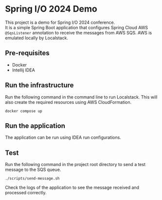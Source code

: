 # Spring I/O 2024 Demo

This project is a demo for Spring I/O 2024 conference.  
It is a simple Spring Boot application that configures Spring Cloud AWS `@SqsListener` annotation to receive the
messages from AWS SQS.
AWS is emulated locally by Localstack.

## Pre-requisites

- Docker
- Intellij IDEA

## Run the infrastructure

Run the following command in the command line to run Localstack. This will also create the required resources using AWS
CloudFormation.

```shell
docker compose up
```

## Run the application

The application can be run using IDEA run configurations.

## Test

Run the following command in the project root directory to send a test message to the SQS queue.

```shell
./scripts/send-message.sh 
```

Check the logs of the application to see the message received and processed correctly.